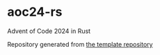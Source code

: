# aoc24-rs

Advent of Code 2024 in Rust

Repository generated from [the template repository](https://github.com/fspoettel/advent-of-code-rust)
